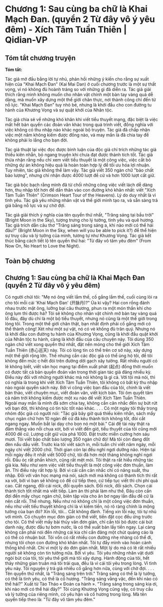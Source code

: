 # Chương 1: Sau cùng ba chữ là Khai Mạch Đan. (quyển 2 Từ đây vô ý yêu đêm) - Xích Tâm Tuần Thiên | Qidian-VP

## Tóm tắt chương truyện

**Tóm tắt:**

Tác giả mở đầu bằng lời tự nhủ, phản hồi những ý kiến cho rằng sự xuất hiện của "Khai Mạch Đan" (Kai Mai Dan) ở cuối chương trước là một sự thất vọng, vì nó không đủ hoành tráng so với những gì đã diễn ra. Tác giả giải thích rằng mình không muốn cho nhân vật chính một bàn tay vàng quá dễ dàng, mà muốn xây dựng một thế giới chân thực, nơi thành công chỉ đến từ nỗ lực. "Khai Mạch Đan" tuy nhỏ bé, nhưng là khởi đầu cho con đường tu hành của Khương Vọng và sự quật khởi của Nhân tộc.

Tác giả chia sẻ về những khó khăn khi viết tiểu thuyết mạng, đặc biệt là việc mất hết bản quyền các đoản văn khác trong quá trình viết, đồng nghĩa với việc không có thu nhập nào khác ngoài bộ truyện. Tác giả đã chấp nhận việc một năm không kiếm được đồng nào, và may mắn là đã chia tay để không phải lo lắng cho bạn đời.

Tác giả thuật lại việc đọc được bình luận của độc giả chỉ trích những tác giả thiếu kiên nhẫn, bỏ ngang truyện khi chưa đạt được thành tích tốt. Tác giả thừa nhận rằng nếu chỉ xem viết tiểu thuyết là một công việc, việc cắt bỏ những dự án không hiệu quả là hoàn toàn hợp lý để tối ưu hóa lợi nhuận. Tuy nhiên, tác giả không thể làm vậy. Tác giả viết 350 ngàn chữ "bảo chất bảo lượng", nhưng chỉ nhận được 4000 lượt đề cử và hơn 1000 lượt cất giữ.

Tác giả bộc bạch rằng mình đã từ chối những công việc viết lách dễ dàng hơn, thu nhập tốt hơn để dấn thân vào con đường khó khăn nhất: viết "Xích Tâm Tuần Thiên" (Crimson Heart Tour of the Heavens). Lý do duy nhất là vì tình yêu. Tác giả yêu những nhân vật và thế giới mình tạo ra, và sẵn sàng trả giá bằng nỗ lực và sự chờ đợi.

Tác giả giải thích ý nghĩa của tên quyển thứ nhất, "Trăng sáng tại bầu trời" (Bright Moon in the Sky), tượng trưng cho lý tưởng, tình yêu và quê hương. Tác giả trích dẫn câu thơ "Trăng sáng trong sáng a, khi nào mới có thể hái đâu?" (Bright Moon in the Sky, when will you be able to pick it?) để thể hiện sự truy cầu và lý tưởng của mình, tương tự như Khương Vọng. Tác giả kết thúc bằng cách tiết lộ tên quyển thứ hai: "Từ đây vô tâm yêu đêm" (From Now On, No Heart to Love the Night).

## Toàn bộ chương

## Chương 1: Sau cùng ba chữ là Khai Mạch Đan (quyển 2 Từ đây vô ý yêu đêm)

Có người chửi tôi: "Mẹ nó ông viết lắm thế, cố gắng lắm thế, cuối cùng lòi ra cho tôi mỗi cái 'Khai Mạch Đan' (开脉丹)?"
Ủa kì vậy?
Hai con rồng đánh nhau trước mặt ông, lưỡng bại câu thương, phun ra một món thần khí cho ông lụm thì được hả?
Tôi sẽ không cho nhân vật chính mở bàn tay vàng quá lố đâu, đây dù chỉ là một bộ tiểu thuyết, nhưng nó cũng là một thế giới trong lòng tôi.
Trong một thế giới chân thật, bạn nhất định phải cố gắng mới có thể thành công!
Xét như một sự vật, nó có vẻ không đủ trân quý.
Nhưng nó là khởi đầu con đường tu hành của Khương Vọng, cũng là khởi đầu quật khởi của Nhân tộc tu hành, càng là khởi đầu của câu chuyện này.
Tôi dùng 350 ngàn chữ viết xong quyển thứ nhất, đặt nền móng cho thế giới Xích Tâm Tuần Thiên (赤心巡天) này.
Tôi có lòng tin có thể trên cơ sở này, xây dựng một thế giới rộng lớn.
Thế nhưng cần các độc giả có thể ủng hộ tôi, để tôi không đến mức c·hết đói trên đường dời gạch xây tường.
Rất nhiều người có lẽ không biết, viết văn học mạng tại điểm xuất phát (起点) đồng thời muốn có được tất cả bản quyền đoản văn trong thời gian tác giả đăng nhiều kỳ. Điều này đối với những người khác mà nói không là gì cả.
Với tôi mà nói, thì có nghĩa là trong khi viết Xích Tâm Tuần Thiên, tôi không có bất kỳ thu nhập nào ngoài quyển sách này.
Bởi vì công việc ban đầu của tôi, chính là viết bản thảo, viết chuyên mục, viết đoản văn, viết kịch bản.
Tôi ôm quyết tâm cả năm trời không kiếm được một xu nào để viết Xích Tâm Tuần Thiên.
Ngoài may mắn là mình đã sớm chia tay, không cần cân nhắc đến sự bứt rứt với bạn đời, thì không có tin tức tốt nào khác.
. . .
Có một ngày tôi thấy trong nhóm độc giả có người nói:
"Tác giả bây giờ quá thiếu kiên nhẫn, sách mấy chục ngàn chữ hơn 10 ngàn đề cử đã kêu thành tích không tốt, đòi cắt ngang ngay. Muốn bắt lại dạy cho bọn nó một bài."
Cái đề tài này thật ra đâm thẳng vào nỗi chua xót, bởi vì viết đến giờ, tiểu thuyết của tôi cũng mới 4000 đề cử. Lượng cất giữ vừa phá 1000. Đặt trước miễn cưỡng hơn sáu mươi.
Tôi viết bảo chất bảo lượng 350 ngàn chữ đó!
Mà tôi còn đang đốt đèn nấu dầu viết.
Trước kia tôi viết sách in, mỗi tuần chỉ viết năm ngày, mỗi ngày chỉ viết 2000 chữ. Thời gian còn lại đều nghỉ ngơi dưỡng não.
Hiện tại mỗi ngày đều ít nhất viết 5000 chữ, tôi đã hơn một tháng không nghỉ ngơi rồi.
Đầu óc rất phấn khích, cũng rất mệt mỏi.
Tôi thật ra rất hiểu những tác giả kia.
Nếu như xem việc viết tiểu thuyết là một công việc đơn thuần, làm ăn.
Thì điều này rất hợp lý.
Bởi vì cái cần cân nhắc chỉ có năng suất, thu nhập.
Đối với văn học mạng mà nói, sách mới mà không có thành tích thì rất xa vời, bởi vì bạn sẽ không có đề cử tiếp theo, cứ tiếp tục viết thì chi phí quá cao.
Cắt ngang, đổi cái nick, đổi quyển sách. Đổi nick, đổi sách. Chọn cái thành tích tốt nhất mà viết tiếp. Làm ăn thì phải làm như thế.
Đâu còn cần đợi đến mấy chục ngàn chữ, biên tập vừa cho ăn bơ ngay lần đầu đề cử là nên cắt rồi.
Thế nhưng.
Nếu như nó không chỉ là một công việc đơn thuần, nếu như viết tiểu thuyết không chỉ là vì kiếm tiền, nó rõ ràng chính là mộng tưởng của bạn đó?
Xin lỗi, tôi... Cắt không đành.
Tiếng xin lỗi này, tôi tự nhủ với mình.
Có chuyên mục đơn giản có thể viết, tiền đặt cọc đều ứng trước cho tôi. Có thể viết mấy bài thủy văn đơn giản, chỉ cần tôi bỏ được cái bút danh này, được đầu tư bơm nước, là có thể xuất bản lấy tiền ngay. Lại càng không cần phải nói đến những cái kia chỉ cần đăng một chút quảng cáo là có thể có nhuận bút.
Tôi vốn có rất nhiều con đường nhẹ nhàng có thể đi, nhưng tôi chọn con đường khó khăn nhất.
Tôi tự đẩy mình vào hoàn cảnh thống khổ nhất.
Chỉ vì một lý do đơn giản nhất.
Một lý do mà có lẽ rất nhiều người sẽ không còn tin tưởng nữa.
Bởi vì yêu.
Tôi yêu những nhân vật dưới ngòi bút của tôi, tôi yêu thế giới mà tôi xây dựng.
Hành động của tôi, hết thảy những gian truân mà tôi trải qua, đều là vì cái tôi yêu trong lòng.
Vì tình yêu này.
Tôi nguyện ý trả giá nhiều cố gắng hơn nữa, cùng với chờ đợi.
. . .
Tên quyển thứ nhất, là "Trăng sáng trên trời."
Trăng sáng có thể là lý tưởng, có thể là tình yêu, có thể là cố hương.
"Trăng sáng vằng vặc, đến khi nào có thể hái?"
Xuất từ Tào Tháo « Đoản ca hành ».
"Trăng sáng trong sáng kia ơi, khi nào mới có thể hái đây?"
Tôi cùng Khương Vọng cũng vậy, có truy cầu và lý tưởng của riêng mình, có yêu hận và cố hương trong lòng.
Mà tên quyển tiếp theo là:
"Từ đây vô tâm yêu đêm."
